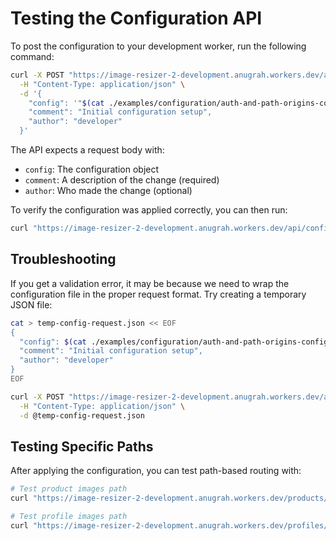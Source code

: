 # Testing the Configuration API

To post the configuration to your development worker, run the following command:

```bash
curl -X POST "https://image-resizer-2-development.anugrah.workers.dev/api/config" \
  -H "Content-Type: application/json" \
  -d '{
    "config": '"$(cat ./examples/configuration/auth-and-path-origins-config.json)"',
    "comment": "Initial configuration setup",
    "author": "developer"
  }'
```

The API expects a request body with:
- `config`: The configuration object
- `comment`: A description of the change (required)
- `author`: Who made the change (optional)

To verify the configuration was applied correctly, you can then run:

```bash
curl "https://image-resizer-2-development.anugrah.workers.dev/api/config"
```

## Troubleshooting

If you get a validation error, it may be because we need to wrap the configuration file in the proper request format. Try creating a temporary JSON file:

```bash
cat > temp-config-request.json << EOF
{
  "config": $(cat ./examples/configuration/auth-and-path-origins-config.json),
  "comment": "Initial configuration setup",
  "author": "developer"
}
EOF

curl -X POST "https://image-resizer-2-development.anugrah.workers.dev/api/config" \
  -H "Content-Type: application/json" \
  -d @temp-config-request.json
```

## Testing Specific Paths

After applying the configuration, you can test path-based routing with:

```bash
# Test product images path
curl "https://image-resizer-2-development.anugrah.workers.dev/products/test.jpg?width=300"

# Test profile images path
curl "https://image-resizer-2-development.anugrah.workers.dev/profiles/avatar.jpg?width=150"
```